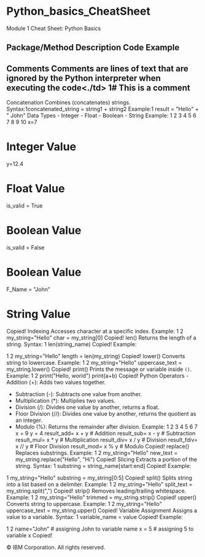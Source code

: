 # Python_basics_CheatSheet
 
Module 1 Cheat Sheet: Python Basics

## Package/Method	                                  Description	                                                             Code Example
Comments	                Comments are lines of text that are ignored by the Python 
                               interpreter when executing the code<./td>	                                             1# This is a comment
------------------------------------------------------------------------------------------------------------------------------------------------------
Concatenation	                             Combines (concatenates) strings.	                             Syntax:1concatenated_string = string1 + string2 
                                                                                                           Example:1 result = "Hello" + " John"</td>
Data Types	- Integer - Float - Boolean - String	Example:
1
2
3
4
5
6
7
8
9
10
x=7 
# Integer Value 
y=12.4 
# Float Value 
is_valid = True 
# Boolean Value 
is_valid = False 
# Boolean Value 
F_Name = "John" 
# String Value
Copied!
Indexing	Accesses character at a specific index.	Example:
1
2
my_string="Hello" 
char = my_string[0]
Copied!
len()	Returns the length of a string.	Syntax:
1
len(string_name) 
Copied!
Example:

1
2
my_string="Hello" 
length = len(my_string)
Copied!
lower()	Converts string to lowercase.	Example:
1
2
my_string="Hello" 
uppercase_text = my_string.lower()
Copied!
print()	Prints the message or variable inside `()`.	Example:
1
2
print("Hello, world") 
print(a+b)
Copied!
Python Operators	- Addition (+): Adds two values together.
- Subtraction (-): Subtracts one value from another.
- Multiplication (*): Multiplies two values.
- Division (/): Divides one value by another, returns a float.
- Floor Division (//): Divides one value by another, returns the quotient as an integer.
- Modulo (%): Returns the remainder after division.	Example:
1
2
3
4
5
6
7
x = 9 y = 4 
result_add= x + y # Addition 
result_sub= x - y # Subtraction 
result_mul= x * y # Multiplication 
result_div= x / y # Division 
result_fdiv= x // y # Floor Division 
result_mod= x % y # Modulo</td>
Copied!
replace()	Replaces substrings.	Example:
1
2
my_string="Hello" 
new_text = my_string.replace("Hello", "Hi")
Copied!
Slicing	Extracts a portion of the string.	Syntax:
1
substring = string_name[start:end] 
Copied!
Example:

1
my_string="Hello" substring = my_string[0:5]
Copied!
split()	Splits string into a list based on a delimiter.	Example:
1
2
my_string="Hello" 
split_text = my_string.split(",")
Copied!
strip()	Removes leading/trailing whitespace.	Example:
1
2
my_string="Hello" 
trimmed = my_string.strip()
Copied!
upper()	Converts string to uppercase.	Example:
1
2
my_string="Hello" 
uppercase_text = my_string.upper()
Copied!
Variable Assignment	Assigns a value to a variable.	Syntax:
1
variable_name = value 
Copied!
Example:

1
2
name="John" # assigning John to variable name 
x = 5 # assigning 5 to variable x
Copied!

© IBM Corporation. All rights reserved.
